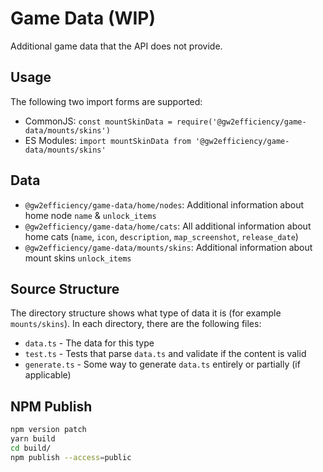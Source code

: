 # Game Data (WIP)

Additional game data that the API does not provide.

## Usage

The following two import forms are supported:

- CommonJS: `const mountSkinData = require('@gw2efficiency/game-data/mounts/skins')`
- ES Modules: `import mountSkinData from '@gw2efficiency/game-data/mounts/skins'`

## Data

- `@gw2efficiency/game-data/home/nodes`: Additional information about home node `name` & `unlock_items`
- `@gw2efficiency/game-data/home/cats`: All additional information about home cats (`name`, `icon`, `description`, `map_screenshot`, `release_date`)
- `@gw2efficiency/game-data/mounts/skins`: Additional information about mount skins `unlock_items`

## Source Structure

The directory structure shows what type of data it is (for example `mounts/skins`).
In each directory, there are the following files:

- `data.ts` - The data for this type
- `test.ts` - Tests that parse `data.ts` and validate if the content is valid
- `generate.ts` - Some way to generate `data.ts` entirely or partially (if applicable)

## NPM Publish

```sh
npm version patch
yarn build
cd build/
npm publish --access=public
```
